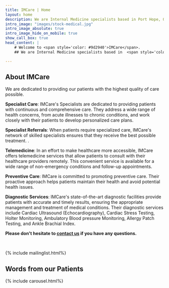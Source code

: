 ```yaml
---
title: IMCare | Home
layout: home
description: We are Internal Medicine specialists based in Port Hope, Ontario, Canada.
intro_image: "images/stock-medical.jpg"
intro_image_absolute: true
intro_image_hide_on_mobile: true
show_call_box: true
head_content: |
    # Welcome to <span style='color: #9d2940'>IMCare</span>.
    ## We are Internal Medicine specialists based in  <span style='color: #9d2940'>Port Hope, Ontario, Canada</span>. We see patients in-person and virtually.

---
```



## About IMCare

We are dedicated to providing our patients with the highest quality of care possible.

**Specialist Care**: IMCare's Specialists are dedicated to providing patients with continuous and comprehensive care. They address a wide range of health concerns, from acute illnesses to chronic conditions, and work closely with their patients to develop personalized care plans.

**Specialist Referrals**: When patients require specialized care, IMCare's network of skilled specialists ensures that they receive the best possible treatment. .

**Telemedicine**: In an effort to make healthcare more accessible, IMCare offers telemedicine services that allow patients to consult with their healthcare providers remotely. This convenient service is available for a wide range of non-emergency conditions and follow-up appointments.

**Preventive Care**: IMCare is committed to promoting preventive care. Their proactive approach helps patients maintain their health and avoid potential health issues.

**Diagnostic Services**: IMCare's state-of-the-art diagnostic facilities provide patients with accurate and timely results, ensuring the appropriate management and treatment of medical conditions. Their diagnostic services include Cardiac Ultrasound (Echocardiography), Cardiac Stress Testing, Holter Monitoring, Ambulatory Blood pressure Monitoring, Allergy Patch Testing, and Ankle Brachial Index.

**Please don't hesitate to <a href="/contact">contact us</a> if you have any questions.**

<br>

{% include mailinglist.html%}
<br>

## Words from our Patients

{% include carousel.html%}

